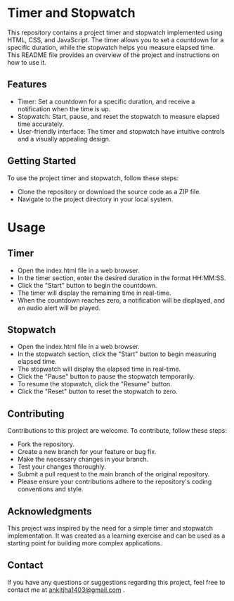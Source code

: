 # Timer and Stopwatch
This repository contains a project timer and stopwatch implemented using HTML, CSS, and JavaScript. The timer allows you to set a countdown for a specific duration, while the stopwatch helps you measure elapsed time. This README file provides an overview of the project and instructions on how to use it.


## Features
- Timer: Set a countdown for a specific duration, and receive a notification when the time is up.
- Stopwatch: Start, pause, and reset the stopwatch to measure elapsed time accurately.
- User-friendly interface: The timer and stopwatch have intuitive controls and a visually appealing design.
  
  
## Getting Started
To use the project timer and stopwatch, follow these steps:
 
- Clone the repository or download the source code as a ZIP file.
- Navigate to the project directory in your local system.

# Usage

## Timer
  
- Open the index.html file in a web browser.
- In the timer section, enter the desired duration in the format HH:MM:SS.
- Click the "Start" button to begin the countdown.
- The timer will display the remaining time in real-time.
- When the countdown reaches zero, a notification will be displayed, and an audio alert will be played.
 
## Stopwatch

- Open the index.html file in a web browser.
- In the stopwatch section, click the "Start" button to begin measuring elapsed time.
- The stopwatch will display the elapsed time in real-time.
- Click the "Pause" button to pause the stopwatch temporarily.
- To resume the stopwatch, click the "Resume" button.
- Click the "Reset" button to reset the stopwatch to zero.
  
  
## Contributing
Contributions to this project are welcome. To contribute, follow these steps:

- Fork the repository.
- Create a new branch for your feature or bug fix.
- Make the necessary changes in your branch.
- Test your changes thoroughly.
- Submit a pull request to the main branch of the original repository.
- Please ensure your contributions adhere to the repository's coding conventions and style.

## Acknowledgments
This project was inspired by the need for a simple timer and stopwatch implementation. It was created as a learning exercise and can be used as a starting point for building more complex applications.

## Contact
If you have any questions or suggestions regarding this project, feel free to contact me at ankitjha1403@gmail.com .
